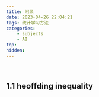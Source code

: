 ```yaml
---
title: 附录
date: 2023-04-26 22:04:21
tags: 统计学习方法
categories:
    - subjects
    - AI
top:
hidden:
---
```

&ensp;
<!-- more -->
## 1.1 heoffding inequality
